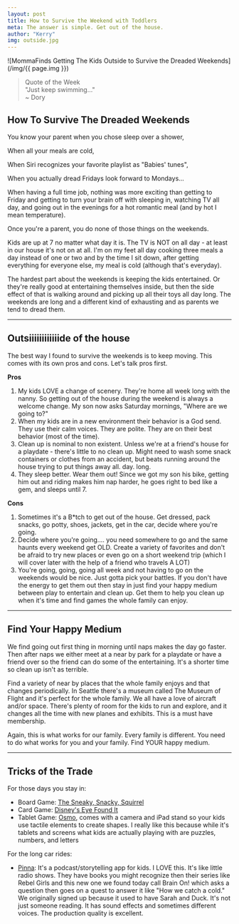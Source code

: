 ```yaml
---
layout: post
title: How to Survive the Weekend with Toddlers
meta: The answer is simple. Get out of the house.
author: "Kerry"
img: outside.jpg
---
```



![MommaFinds Getting The Kids Outside to Survive the Dreaded Weekends](/img/{{ page.img }})

> Quote of the Week <br> "Just keep swimming..."<br>~ Dory

## How To Survive The Dreaded Weekends

You know your parent when you chose sleep over a shower,

When all your meals are cold,

When Siri recognizes your favorite playlist as "Babies' tunes",

When you actually dread Fridays look forward to Mondays...

When having a full time job, nothing was more exciting than getting to Friday and getting to turn your brain off with sleeping in, watching TV all day, and going out in the evenings for a hot romantic meal (and by hot I mean temperature).

Once you're a parent, you do none of those things on the weekends.

Kids are up at 7 no matter what day it is. The TV is NOT on all day - at least in our house it's not on at all. I'm on my feet all day cooking three meals a day instead of one or two and by the time I sit down, after getting everything for everyone else, my meal is cold (although that's everyday).

The hardest part about the weekends is keeping the kids entertained. Or they're really good at entertaining themselves inside, but then the side effect of that is walking around and picking up all their toys all day long. The weekends are long and a different kind of exhausting and as parents we tend to dread them.

___

## Outsiiiiiiiiiiiide of the house

The best way I found to survive the weekends is to keep moving. This comes with its own pros and cons. Let's talk pros first.

**Pros**

1. My kids LOVE a change of scenery. They're home all week long with the nanny. So getting out of the house during the weekend is always a welcome change. My son now asks Saturday mornings, "Where are we going to?"
2. When my kids are in a new environment their behavior is a God send. They use their calm voices. They are polite. They are on their best behavior (most of the time).
3. Clean up is nominal to non existent. Unless we're at a friend's house for a playdate - there's little to no clean up. Might need to wash some snack containers or clothes from an accident, but beats running around the house trying to put things away all. day. long.
4. They sleep better. Wear them out! Since we got my son his bike, getting him out and riding makes him nap harder, he goes right to bed like a gem, and sleeps until 7.

**Cons**
1. Sometimes it's a B*tch to get out of the house. Get dressed, pack snacks, go potty, shoes, jackets, get in the car, decide where you're going.
2. Decide where you're going.... you need somewhere to go and the same haunts every weekend get OLD. Create a variety of favorites and don't be afraid to try new places or even go on a short weekend trip (which I will cover later with the help of a friend who travels A LOT)
3. You're going, going, going all week and not having to go on the weekends would be nice. Just gotta pick your battles. If you don't have the energy to get them out then stay in just find your happy medium between play to entertain and clean up. Get them to help you clean up when it's time and find games the whole family can enjoy.

---

## Find Your Happy Medium

We find going out first thing in morning until naps makes the day go faster. Then after naps we either meet at a near by park for a playdate or have a friend over so the friend can do some of the entertaining. It's a shorter time so clean up isn't as terrible.

Find a variety of near by places that the whole family enjoys and that changes periodically. In Seattle there's a museum called The Museum of Flight and it's perfect for the whole family. We all have a love of aircraft and/or space. There's plenty of room for the kids to run and explore, and it changes all the time with new planes and exhibits. This is a must have membership.

Again, this is what works for our family. Every family is different. You need to do what works for you and your family. Find YOUR happy medium.

---

## Tricks of the Trade

For those days you stay in:
+ Board Game: [The Sneaky, Snacky, Squirrel](https://amzn.to/2JCO6wd)
+ Card Game: [Disney's Eye Found It](https://amzn.to/2WoZmOj)
+ Tablet Game: [Osmo](https://amzn.to/2CE0WEy), comes with a camera and iPad stand so your kids use tactile elements to create shapes. I really like this because while it's tablets and screens what kids are actually playing with are puzzles, numbers, and letters

For the long car rides:
+ [Pinna](https://pinna.fm/): It's a podcast/storytelling app for kids. I LOVE this. It's like little radio shows. They have books you might recognize then their series like Rebel Girls and this new one we found today call Brain On! which asks a question then goes on a quest to answer it like "How we catch a cold." We originally signed up because it used to have Sarah and Duck. It's not just someone reading. It has sound effects and sometimes different voices. The production quality is excellent.
